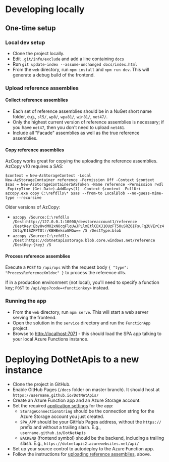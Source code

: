 # Developing locally

## One-time setup

### Local dev setup

- Clone the project locally.
- Edit `.git/info/exclude` and add a line containing `docs`
- Run `git update-index --assume-unchanged docs/index.html`
- From the `web` directory, run `npm install` and `npm run dev`. This will generate a debug build of the frontend.

### Upload reference assemblies

#### Collect reference assemblies

- Each set of reference assemblies should be in a NuGet short name folder, e.g., `sl5/`, `wp8/`, `wpa81/`, `win81/`, `net47/`.
- Only the highest current version of reference assemblies is necessary; if you have `net47`, then you don't need to upload `net461`.
- Include all "Facade" assemblies as well as the true reference assemblies.

#### Copy reference assemblies

AzCopy works great for copying the uploading the reference assemblies. AzCopy v10 requires a SAS:

```
$context = New-AzStorageContext -Local
New-AzStorageContainer reference -Permission Off -Context $context
$sas = New-AzStorageContainerSASToken -Name reference -Permission rwdl -ExpiryTime (Get-Date).AddDays(1) -Context $context -FullUri
azcopy.exe copy C:\refdlls\* $sas --from-to LocalBlob --no-guess-mime-type --recursive
```

Older versions of AzCopy:
- `azcopy /Source:C:\refdlls /Dest:http://127.0.0.1:10000/devstoreaccount1/reference /DestKey:Eby8vdM02xNOcqFlqUwJPLlmEtlCDXJ1OUzFT50uSRZ6IFsuFq2UVErCz4I6tq/K1SZFPTOtr/KBHBeksoGMGw== /S /DestType:blob`
- `azcopy /Source:C:\refdlls /Dest:https://dotnetapisstorage.blob.core.windows.net/reference /DestKey:{key} /S`

#### Process reference assemblies

Execute a `POST` to `/api/ops` with the request body `{ "type": "ProcessReferenceXmldoc" }` to process the reference dlls.

If in a production environment (not local), you'll need to specify a function key; `POST` to `/api/ops?code=<functionkey>` instead.

### Running the app

- From the `web` directory, run `npm serve`. This will start a web server serving the frontend.
- Open the solution in the `service` directory and run the `FunctionApp` project.
- Browse to [http://localhost:7071](http://localhost:7071) - this should load the SPA app talking to your local Azure Functions instance.

# Deploying DotNetApis to a new instance

- Clone the project in GitHub.
- Enable GitHub Pages (`/docs` folder on master branch). It should host at `https://username.github.io/DotNetApis/`
- Create an Azure Function app and an Azure Storage account.
- Set the required [application settings](./settings.md) for the app:
  - `StorageConnectionString` should be the connection string for the Azure Storage account you just created.
  - `SPA_APP` should be your GitHub Pages address, without the `https://` prefix and without a trailing slash. E.g., `username.github.io/DotNetApis`
  - `BACKEND` (frontend symbol) should be the backend, including a trailing slash. E.g., `https://dotnetapis2.azurewebsites.net/api/`
- Set up your source control to autodeploy to the Azure Function app.
- Follow the instructions for [uploading reference assemblies](#upload-reference-assemblies), above.
